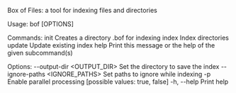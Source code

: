 Box of Files: a tool for indexing files and directories

Usage: bof [OPTIONS] <COMMAND>

Commands:
  init    Creates a directory .bof for indexing
  index   Index directories
  update  Update existing index
  help    Print this message or the help of the given subcommand(s)

Options:
      --output-dir <OUTPUT_DIR>      Set the directory to save the index
      --ignore-paths <IGNORE_PATHS>  Set paths to ignore while indexing
  -p <PARALLEL>                      Enable parallel processing [possible values: true, false]
  -h, --help                         Print help

